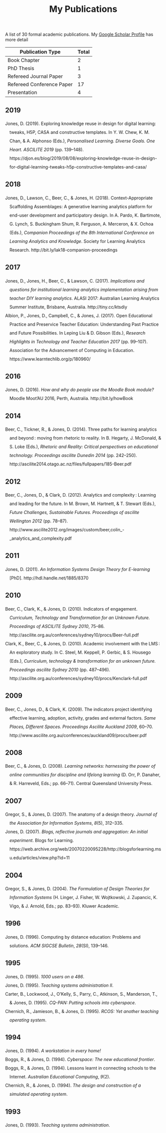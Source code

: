 ﻿---
title: My Publications
---
A list of 30 formal academic publications. My [Google Scholar Profile](http://scholar.google.com/citations?user=k8DkjXIqUl4J) has more detail

| Publication Type | Total |
| ---------------- | ----- |
| Book Chapter | 2 |
| PhD Thesis | 1 |
| Refereed Journal Paper | 3 |
| Refereed Conference Paper | 17 |
| Presentation | 4 |

## 2019
<?xml version="1.0"?>
<div class="csl-bib-body" style="line-height: 2; padding-left: 1em; text-indent:-1em;">
  <div class="csl-entry">Jones, D. (2019). Exploring knowledge reuse in design for digital learning: tweaks, H5P, CASA and constructive templates. In Y. W. Chew, K. M. Chan, &amp; A. Alphonso (Eds.), <i>Personalised Learning. Diverse Goals. One Heart. ASCILITE 2019</i> (pp. 139&#x2013;148). https://djon.es/blog/2019/08/08/exploring-knowledge-reuse-in-design-for-digital-learning-tweaks-h5p-constructive-templates-and-casa/</div>
</div>


## 2018
<?xml version="1.0"?>
<div class="csl-bib-body" style="line-height: 2; padding-left: 1em; text-indent:-1em;">
  <div class="csl-entry">Jones, D., Lawson, C., Beer, C., &amp; Jones, H. (2018). Context-Appropriate Scaffolding Assemblages: A generative learning analytics platform for end-user development and participatory design. In A. Pardo, K. Bartimote, G. Lynch, S. Buckingham Shum, R. Ferguson, A. Merceron, &amp; X. Ochoa (Eds.), <i>Companion Proceedings of the 8th International Conference on Learning Analytics and Knowledge</i>. Society for Learning Analytics Research. http://bit.ly/lak18-companion-proceedings</div>
</div>


## 2017
<?xml version="1.0"?>
<div class="csl-bib-body" style="line-height: 2; padding-left: 1em; text-indent:-1em;">
  <div class="csl-entry">Jones, D., Jones, H., Beer, C., &amp; Lawson, C. (2017). <i>Implications and questions for institutional learning analytics implementation arising from teacher DIY learning analytics</i>. ALASI 2017: Australian Learning Analytics Summer Institute, Brisbane, Australia. http://tiny.cc/ktsdiy</div>
</div>
<?xml version="1.0"?>
<div class="csl-bib-body" style="line-height: 2; padding-left: 1em; text-indent:-1em;">
  <div class="csl-entry">Albion, P., Jones, D., Campbell, C., &amp; Jones, J. (2017). Open Educational Practice and Preservice Teacher Education: Understanding Past Practice and Future Possibilities. In Leping Liu &amp; D. Gibson (Eds.), <i>Research Highlights in Technology and Teacher Education 2017</i> (pp. 99&#x2013;107). Association for the Advancement of Computing in Education. https://www.learntechlib.org/p/180960/</div>
</div>


## 2016
<?xml version="1.0"?>
<div class="csl-bib-body" style="line-height: 2; padding-left: 1em; text-indent:-1em;">
  <div class="csl-entry">Jones, D. (2016). <i>How and why do people use the Moodle Book module?</i> Moodle Moot&#x2019;AU 2016, Perth, Australia. http://bit.ly/howBook</div>
</div>


## 2014
<?xml version="1.0"?>
<div class="csl-bib-body" style="line-height: 2; padding-left: 1em; text-indent:-1em;">
  <div class="csl-entry">Beer, C., Tickner, R., &amp; Jones, D. (2014). Three paths for learning analytics and beyond&#x202F;: moving from rhetoric to reality. In B. Hegarty, J. McDonald, &amp; S. Loke (Eds.), <i>Rhetoric and Reality: Critical perspectives on educational technology. Proceedings ascilite Dunedin 2014</i> (pp. 242&#x2013;250). http://ascilite2014.otago.ac.nz/files/fullpapers/185-Beer.pdf</div>
</div>


## 2012
<?xml version="1.0"?>
<div class="csl-bib-body" style="line-height: 2; padding-left: 1em; text-indent:-1em;">
  <div class="csl-entry">Beer, C., Jones, D., &amp; Clark, D. (2012). Analytics and complexity&#x202F;: Learning and leading for the future. In M. Brown, M. Hartnett, &amp; T. Stewart (Eds.), <i>Future Challenges, Sustainable Futures. Proceedings of ascilite Wellington 2012</i> (pp. 78&#x2013;87). http://www.ascilite2012.org/images/custom/beer,colin_-_analytics_and_complexity.pdf</div>
</div>


## 2011
<?xml version="1.0"?>
<div class="csl-bib-body" style="line-height: 2; padding-left: 1em; text-indent:-1em;">
  <div class="csl-entry">Jones, D. (2011). <i>An Information Systems Design Theory for E-learning</i> [PhD]. http://hdl.handle.net/1885/8370</div>
</div>


## 2010
<?xml version="1.0"?>
<div class="csl-bib-body" style="line-height: 2; padding-left: 1em; text-indent:-1em;">
  <div class="csl-entry">Beer, C., Clark, K., &amp; Jones, D. (2010). Indicators of engagement. <i>Curriculum, Technology and Transformation for an Unknown Future. Proceedings of ASCILITE Sydney 2010</i>, 75&#x2013;86. http://ascilite.org.au/conferences/sydney10/procs/Beer-full.pdf</div>
</div>
<?xml version="1.0"?>
<div class="csl-bib-body" style="line-height: 2; padding-left: 1em; text-indent:-1em;">
  <div class="csl-entry">Clark, K., Beer, C., &amp; Jones, D. (2010). Academic involvement with the LMS&#x202F;: An exploratory study. In C. Steel, M. Keppell, P. Gerbic, &amp; S. Housego (Eds.), <i>Curriculum, technology &amp; transformation for an unknown future. Proceedings ascilite Sydney 2010</i> (pp. 487&#x2013;496). http://ascilite.org.au/conferences/sydney10/procs/Kenclark-full.pdf</div>
</div>


## 2009
<?xml version="1.0"?>
<div class="csl-bib-body" style="line-height: 2; padding-left: 1em; text-indent:-1em;">
  <div class="csl-entry">Beer, C., Jones, D., &amp; Clark, K. (2009). The indicators project identifying effective learning, adoption, activity, grades and external factors. <i>Same Places, Different Spaces. Proceedings Ascilite Auckland 2009</i>, 60&#x2013;70. http://www.ascilite.org.au/conferences/auckland09/procs/beer.pdf</div>
</div>


## 2008
<?xml version="1.0"?>
<div class="csl-bib-body" style="line-height: 2; padding-left: 1em; text-indent:-1em;">
  <div class="csl-entry">Beer, C., &amp; Jones, D. (2008). <i>Learning networks: harnessing the power of online communities for discipline and lifelong learning</i> (D. Orr, P. Danaher, &amp; R. Harreveld, Eds.; pp. 66&#x2013;71). Central Queensland University Press.</div>
</div>


## 2007
<?xml version="1.0"?>
<div class="csl-bib-body" style="line-height: 2; padding-left: 1em; text-indent:-1em;">
  <div class="csl-entry">Gregor, S., &amp; Jones, D. (2007). The anatomy of a design theory. <i>Journal of the Association for Information Systems</i>, <i>8</i>(5), 312&#x2013;335.</div>
</div>
<?xml version="1.0"?>
<div class="csl-bib-body" style="line-height: 2; padding-left: 1em; text-indent:-1em;">
  <div class="csl-entry">Jones, D. (2007). <i>Blogs, reflective journals and aggregation: An initial experiment</i>. Blogs for Learning. https://web.archive.org/web/20070220095228/http://blogsforlearning.msu.edu/articles/view.php?id=11</div>
</div>


## 2004
<?xml version="1.0"?>
<div class="csl-bib-body" style="line-height: 2; padding-left: 1em; text-indent:-1em;">
  <div class="csl-entry">Gregor, S., &amp; Jones, D. (2004). <i>The Formulation of Design Theories for Information Systems</i> (H. Linger, J. Fisher, W. Wojtkowski, J. Zupancic, K. Vigo, &amp; J. Arnold, Eds.; pp. 83&#x2013;93). Kluwer Academic.</div>
</div>


## 1996
<?xml version="1.0"?>
<div class="csl-bib-body" style="line-height: 2; padding-left: 1em; text-indent:-1em;">
  <div class="csl-entry">Jones, D. (1996). Computing by distance education: Problems and solutions. <i>ACM SIGCSE Bulletin</i>, <i>28</i>(SI), 139&#x2013;146.</div>
</div>


## 1995
<?xml version="1.0"?>
<div class="csl-bib-body" style="line-height: 2; padding-left: 1em; text-indent:-1em;">
  <div class="csl-entry">Jones, D. (1995). <i>1000 users on a 486</i>.</div>
</div>
<?xml version="1.0"?>
<div class="csl-bib-body" style="line-height: 2; padding-left: 1em; text-indent:-1em;">
  <div class="csl-entry">Jones, D. (1995). <i>Teaching systems administration II</i>.</div>
</div>
<?xml version="1.0"?>
<div class="csl-bib-body" style="line-height: 2; padding-left: 1em; text-indent:-1em;">
  <div class="csl-entry">Carter, B., Lockwood, J., O&#x2019;Kelly, S., Parry, C., Atkinson, S., Manderson, T., &amp; Jones, D. (1995). <i>CQ-PAN: Putting schools into cyberspace</i>.</div>
</div>
<?xml version="1.0"?>
<div class="csl-bib-body" style="line-height: 2; padding-left: 1em; text-indent:-1em;">
  <div class="csl-entry">Chernich, R., Jamieson, B., &amp; Jones, D. (1995). <i>RCOS: Yet another teaching operating system</i>.</div>
</div>


## 1994
<?xml version="1.0"?>
<div class="csl-bib-body" style="line-height: 2; padding-left: 1em; text-indent:-1em;">
  <div class="csl-entry">Jones, D. (1994). <i>A workstation in every home!</i></div>
</div>
<?xml version="1.0"?>
<div class="csl-bib-body" style="line-height: 2; padding-left: 1em; text-indent:-1em;">
  <div class="csl-entry">Boggs, R., &amp; Jones, D. (1994). <i>Cyberspace: The new educational frontier</i>.</div>
</div>
<?xml version="1.0"?>
<div class="csl-bib-body" style="line-height: 2; padding-left: 1em; text-indent:-1em;">
  <div class="csl-entry">Boggs, R., &amp; Jones, D. (1994). Lessons learnt in connecting schools to the Internet. <i>Australian Educational Computing</i>, <i>9</i>(2).</div>
</div>
<?xml version="1.0"?>
<div class="csl-bib-body" style="line-height: 2; padding-left: 1em; text-indent:-1em;">
  <div class="csl-entry">Chernich, R., &amp; Jones, D. (1994). <i>The design and construction of a simulated operating system</i>.</div>
</div>


## 1993
<?xml version="1.0"?>
<div class="csl-bib-body" style="line-height: 2; padding-left: 1em; text-indent:-1em;">
  <div class="csl-entry">Jones, D. (1993). <i>Teaching systems administration</i>.</div>
</div>